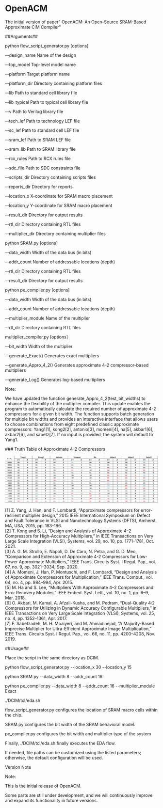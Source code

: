 # OpenACM

The initial version of paper" OpenACM: An Open-Source SRAM-Based Approximate CiM Compiler"



\##Arguments##



python flow\_script\_generator.py \[options]

--design\_name			Name of the design

--top\_model			Top-level model name

--platform			Target platform name

--platform\_dir			Directory containing platform files

--lib					Path to standard cell library file

--lib\_typical			Path to typical cell library file

--v					Path to Verilog library file

--tech\_lef				Path to technology LEF file

--sc\_lef				Path to standard cell LEF file

--sram\_lef			Path to SRAM LEF file

--sram\_lib			Path to SRAM library file

--rcx\_rules			Path to RCX rules file

--sdc\_file				Path to SDC constraints file

--scripts\_dir			Directory containing scripts files

--reports\_dir			Directory for reports

--location\_x			X-coordinate for SRAM macro placement

--location\_y			Y-coordinate for SRAM macro placement

--result\_dir			Directory for output results

--rtl\_dir				Directory containing RTL files

--multiplier\_dir			Directory containing multiplier files



python SRAM.py \[options]

--data\_width			Width of the data bus (in bits)

--addr\_count			Number of addressable locations (depth)

--rtl\_dir				Directory containing RTL files

--result\_dir			Directory for output results



python pe\_compiler.py \[options]

--data\_width			Width of the data bus (in bits)

--addr\_count			Number of addressable locations (depth)

--multiplier\_module		Name of the multiplier

--rtl\_dir				Directory containing RTL files



multiplier\_compiler.py  \[options]

--bit\_width			      Width of the multiplier

--generate\_Exact()           Generates exact multipliers



--generate\_Appro\_4\_2()  Generates approximate 4-2 compressor-based multipliers



--generate\_Log()             Generates log-based multipliers



Note:

We have updated the function generate\_Appro\_4\_2(test\_bit\_widths) to enhance the flexibility of the multiplier compiler. This update enables the program to automatically calculate the required number of approximate 4-2 compressors for a given bit width. The function supports batch generation for multiple bit widths and provides an interactive interface that allows users to choose combinations from eight predefined classic approximate compressors: Yang1[1], kong2[2], antonio[3], momeni[4], ha[5], akbar1[6], akbar2[6], and sabetz[7]. If no input is provided, the system will default to Yang1.

\### Truth Table of Approximate 4-2 Compressors



![Approximate 4-2 Compressor Truth Table](./compressor.png)

[1] Z. Yang, J. Han, and F. Lombardi, “Approximate compressors for error-resilient multiplier design,” 2015 IEEE International Symposium on Defect and Fault Tolerance in VLSI and Nanotechnology Systems (DFTS), Amherst, MA, USA, 2015, pp. 183-186.  
[2]	T. Kong and S. Li, “Design and Analysis of Approximate 4–2 Compressors for High-Accuracy Multipliers,” in IEEE Transactions on Very Large Scale Integration (VLSI), Systems, vol. 29, no. 10, pp. 1771–1781, Oct. 2021.  
[3]	A. G. M. Strollo, E. Napoli, D. De Caro, N. Petra, and G. D. Meo, “Comparison and Extension of Approximate 4-2 Compressors for Low-Power Approximate Multipliers,” IEEE Trans. Circuits Syst. I Regul. Pap., vol. 67, no. 9, pp. 3021–3034, Sep. 2020.  
[4]	A. Momeni, J. Han, P. Montuschi, and F. Lombardi, “Design and Analysis of Approximate Compressors for Multiplication,” IEEE Trans. Comput., vol. 64, no. 4, pp. 984–994, Apr. 2015.  
[5]	M. Ha and S. Lee, “Multipliers With Approximate 4–2 Compressors and Error Recovery Modules,” IEEE Embed. Syst. Lett., vol. 10, no. 1, pp. 6–9, Mar. 2018.  
[6]	O. Akbari, M. Kamal, A. Afzali-Kusha, and M. Pedram, “Dual-Quality 4:2 Compressors for Utilizing in Dynamic Accuracy Configurable Multipliers,” in IEEE Transactions on Very Large Scale Integration (VLSI), Systems, vol. 25, no. 4, pp. 1352–1361, Apr. 2017.  
[7]	F. Sabetzadeh, M. H. Moaiyeri, and M. Ahmadinejad, “A Majority-Based Imprecise Multiplier for Ultra-Efficient Approximate Image Multiplication,” IEEE Trans. Circuits Syst. I Regul. Pap., vol. 66, no. 11, pp. 4200–4208, Nov. 2019.  

\##Usage##



Place the script in the same directory as DCIM.



python flow\_script\_generator.py --location\_x 30 --location\_y 15

python SRAM.py --data\_width 8 --addr\_count 16

python pe\_compiler.py --data\_width 8 --addr\_count 16 --multiplier\_module Exact

./DCIM/tcl/eda.sh



​flow\_script\_generator.py​​ configures the location of SRAM macro cells within the chip.

SRAM.py​​ configures the bit width of the SRAM behavioral model.

pe\_compiler.py​​ configures the bit width and multiplier type of the system

Finally, ./DCIM/tcl/eda.sh​​ finally executes the EDA flow.

If needed, file paths can be customized using the listed parameters; otherwise, the default configuration will be used.



Version Note

Note:

This is the initial release of OpenACM.

Some parts are still under development, and we will continuously improve and expand its functionality in future versions.

